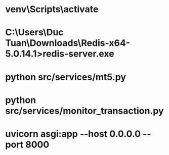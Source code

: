 # venv\Scripts\activate

<!-- D:\mt5\stock_tracking\py_bridge -->

<!-- Mở server để đồng bộ socket cho 3 tiến trình -->
# C:\Users\Duc Tuan\Downloads\Redis-x64-5.0.14.1>redis-server.exe

<!-- Tiến trình chạy theo dõi pnl, vào/đóng lệnh -->
# python src/services/mt5.py
# python src/services/monitor_transaction.py

# uvicorn asgi:app --host 0.0.0.0 --port 8000 
<!-- --workers 6 -->